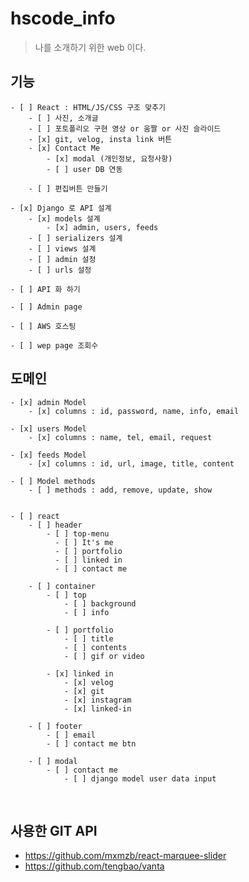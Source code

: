 # hscode_info

> 나를 소개하기 위한 web 이다.

## 기능

    - [ ] React : HTML/JS/CSS 구조 맞추기
        - [ ] 사진, 소개글
        - [ ] 포토폴리오 구현 영상 or 움짤 or 사진 슬라이드
        - [x] git, velog, insta link 버튼
        - [x] Contact Me
            - [x] modal (개인정보, 요청사항)
            - [ ] user DB 연동

        - [ ] 편집버튼 만들기

    - [x] Django 로 API 설계
        - [x] models 설계
            - [x] admin, users, feeds
        - [ ] serializers 설계
        - [ ] views 설계
        - [ ] admin 설정
        - [ ] urls 설정

    - [ ] API 화 하기

    - [ ] Admin page

    - [ ] AWS 호스팅

    - [ ] wep page 조회수

## 도메인

    - [x] admin Model
        - [x] columns : id, password, name, info, email

    - [x] users Model
        - [x] columns : name, tel, email, request

    - [x] feeds Model
        - [x] columns : id, url, image, title, content

    - [ ] Model methods
        - [ ] methods : add, remove, update, show


    - [ ] react
        - [ ] header
            - [ ] top-menu
              - [ ] It's me
              - [ ] portfolio
              - [ ] linked in
              - [ ] contact me

        - [ ] container
            - [ ] top
                - [ ] background
                - [ ] info

            - [ ] portfolio
                - [ ] title
                - [ ] contents
                - [ ] gif or video

            - [x] linked in
                - [x] velog
                - [x] git
                - [x] instagram
                - [x] linked-in

        - [ ] footer
            - [ ] email
            - [ ] contact me btn

        - [ ] modal
            - [ ] contact me
                - [ ] django model user data input

<br>

## 사용한 GIT API

- https://github.com/mxmzb/react-marquee-slider
- https://github.com/tengbao/vanta

